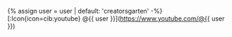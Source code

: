 {% assign user = user | default: 'creatorsgarten' -%}
[:Icon{icon=cib:youtube} @{{ user }}](https://www.youtube.com/@{{ user }})